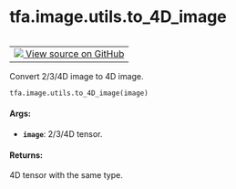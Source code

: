 <div itemscope itemtype="http://developers.google.com/ReferenceObject">
<meta itemprop="name" content="tfa.image.utils.to_4D_image" />
<meta itemprop="path" content="Stable" />
</div>

# tfa.image.utils.to_4D_image

<!-- Insert buttons and diff -->

<table class="tfo-notebook-buttons tfo-api" align="left">

<td>
  <a target="_blank" href="https://github.com/tensorflow/addons/tree/r0.7/tensorflow_addons/image/utils.py#L28-L50">
    <img src="https://www.tensorflow.org/images/GitHub-Mark-32px.png" />
    View source on GitHub
  </a>
</td></table>



<!-- Equality marker -->
Convert 2/3/4D image to 4D image.

``` python
tfa.image.utils.to_4D_image(image)
```



<!-- Placeholder for "Used in" -->


#### Args:


* <b>`image`</b>: 2/3/4D tensor.


#### Returns:

4D tensor with the same type.


